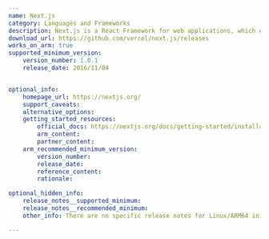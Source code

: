 ```yaml
---
name: Next.js
category: Languages and Frameworks
description: Next.js is a React Framework for web applications, which enables the creation of high-quality web applications with the power of React components.
download_url: https://github.com/vercel/next.js/releases
works_on_arm: true
supported_minimum_version:
    version_number: 1.0.1
    release_date: 2016/11/04


optional_info:
    homepage_url: https://nextjs.org/
    support_caveats:
    alternative_options:
    getting_started_resources:
        official_docs: https://nextjs.org/docs/getting-started/installation#manual-installation
        arm_content:
        partner_content:
    arm_recommended_minimum_version:
        version_number:
        release_date:
        reference_content:
        rationale:

optional_hidden_info:
    release_notes__supported_minimum:
    release_notes__recommended_minimum:
    other_info: There are no specific release notes for Linux/ARM64 initial support. The very first version 1.0.1 on GitHub releases can be installed with npm on Neoverse N1.

---
```

